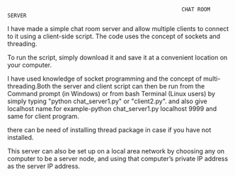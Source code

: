                                                            CHAT ROOM SERVER
I have made a simple chat room server and allow multiple clients to connect to it using a client-side script. The code uses the concept of sockets and threading.

To run the script, simply download it and save it at a convenient location on your computer.

I have used knowledge of socket programming and the concept of multi-threading.Both the server and client script can then be run from the Command prompt (in Windows) or from bash Terminal (Linux users) by simply typing "python chat_server1.py" or "client2.py". and also give localhost name.for example-python chat_server1.py localhost 9999 and same for client program.

there can be need of installing thread package in case if you have not installed.

This server can also be set up on a local area network by choosing any on computer to be a server node, and using that computer’s private IP address as the server IP address.
